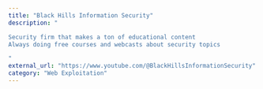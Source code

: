 ```yaml
---
title: "Black Hills Information Security"
description: "

Security firm that makes a ton of educational content
Always doing free courses and webcasts about security topics

"
external_url: "https://www.youtube.com/@BlackHillsInformationSecurity"
category: "Web Exploitation"
---
```


